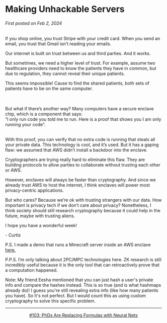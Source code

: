 # Making Unhackable Servers

###### First posted on Feb 2, 2024

If you shop online, you trust Stripe with your credit card. When you send an email, you trust that Gmail isn’t reading your emails.

Our internet is built on trust between us and third parties. And it works.

But sometimes, we need a higher level of trust. For example, assume two healthcare providers need to know the patients they have in common, but due to regulation, they cannot reveal their unique patients.

This seems impossible! Cause to find the shared patients, both sets of patients have to be on the same computer.

<br/>
<br/>
But what if there’s another way? Many computers have a secure enclave chip, which is a component that says:

<br/>
“I only run code you told me to run. Here is a proof that shows you I am only running your code”.

<br/>
<br/>


With this proof, you can verify that no extra code is running that steals all your private data. This technology is cool, and it’s used. But it has a gaping flaw: we assumed that AWS didn’t install a backdoor into the enclave.

Cryptographers are trying really hard to eliminate this flaw. They are building protocols to allow parties to collaborate without trusting each other or AWS.

However, enclaves will always be faster than cryptography. And since we already trust AWS to host the internet, I think enclaves will power most privacy-centric applications.

But who cares? Because we’re ok with trusting strangers with our data. How important is privacy tech if we don’t care about privacy? Nonetheless, I think society should still research cryptography because it could help in the future, maybe with trusting aliens.

I hope you have a wonderful week!

\- Curtis

P.S. I made a demo that runs a Minecraft server inside an AWS enclave [here.](https://github.com/tenetxyz/minecraft-tee)

P.P.S. I’m only talking about 2PC/MPC technologies here. ZK research is still incredibly useful because it is the only tool that can retroactively prove that a computation happened.

Note: My friend Eesha mentioned that you can just hash a user's private info and compare the hashes instead. This is so true (and is what hashmaps already do)! I guess you're still revealing extra info (like how many patients you have). So it's not perfect. But I would count this as using custom cryptography to solve this specific problem.

<!--START OF FOOTER-->
<hr style="margin-top:9px;height:1px;border: 0;background-image: linear-gradient(to right, rgba(0, 0, 0, 0.0), rgba(0, 0, 0, 0.5),rgba(0, 0, 0, 0.0));">
<!--START OF ISSUE NAVIGATION LINKS-->
<p align="center"><a href='103_phds_are_replacing_formulas_with_neural_nets.md'>#103: PhDs Are Replacing Formulas with Neural Nets</a></p>
<!--START OF ISSUE NAVIGATION LINKS-->
<!--END OF FOOTER-->
